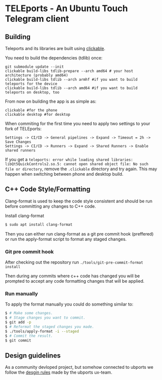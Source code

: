 # TELEports - An Ubuntu Touch Telegram client

## Building
Teleports and its libraries are built using [clickable](https://clickable.bhdouglass.com/en/latest/).

You need to build the dependencies (tdlib) once:

    git submodule update --init
    clickable build-libs tdlib-prepare --arch amd64 # your host architecture (probably amd64)
    clickable build-libs tdlib --arch armhf #if you want to build teleports for the device
    clickable build-libs tdlib --arch amd64 #if you want to build teleports on desktop, too

From now on building the app is as simple as:

    clickable #for the phone
    clickable desktop #for desktop

When commiting for the first time you need to apply two settings to your fork of TELEports:

    Settings -> CI/CD -> General pipelines -> Expand -> Timeout = 2h -> Save Changes
    Settings -> CI/CD -> Runners -> Expand -> Shared Runners -> Enable shared runners

If you get a `teleports: error while loading shared libraries: libQt5QuickControls2.so.5: cannot open shared object file: No such file or directory`,
remove the `.clickable` directory and try again. This may happen when
switching between phone and desktop build.

## C++ Code Style/Formatting

Clang-format is used to keep the code style consistent and should be run before committing any changes to C++ code.

Install clang-format

```bash
$ sudo apt install clang-format
```

Then you can either run clang-format as a git pre commit hook (preffered) or run the apply-format script to format any staged
changes.

### Git pre commit hook

After checking out the repository run `./tools/git-pre-commit-format install`

Then during any commits where c++ code has changed you will be prompted to accept any code formatting changes that will be applied.

### Run manually

To apply the format manually you could do something similar to:

```bash
$ # Make some changes.
$ # Stage changes you want to commit.
$ git add -p
$ # Reformat the staged changes you made.
$ ./tools/apply-format -i --staged
$ # Commit the result.
$ git commit
```
## Design guidelines

As a community devloped project, but somehow connected to ubports we follow the [desgin rules](https://gitlab.com/ubports/teams/ux-des/ubuntu-touch-human-interface-guidelines---hib/wikis/home) made by the ubports ux-team.
